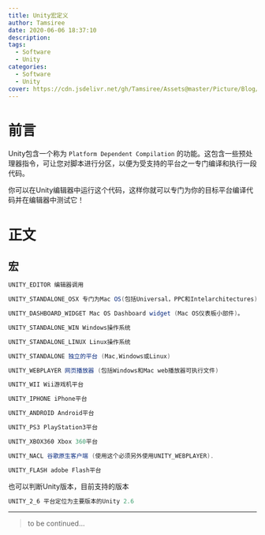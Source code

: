 ```yaml
---
title: Unity宏定义
author: Tamsiree
date: 2020-06-06 18:37:10
description:
tags:
  - Software
  - Unity
categories:
  - Software
  - Unity
cover: https://cdn.jsdelivr.net/gh/Tamsiree/Assets@master/Picture/Blog/Cover/jiqiren.jpg
---
```

# 前言
Unity包含一个称为 `Platform Dependent Compilation` 的功能。这包含一些预处理器指令，可让您对脚本进行分区，以便为受支持的平台之一专门编译和执行一段代码。

你可以在Unity编辑器中运行这个代码，这样你就可以专门为你的目标平台编译代码并在编辑器中测试它！

# 正文
## 宏

```c#
UNITY_EDITOR 编辑器调用

UNITY_STANDALONE_OSX 专门为Mac OS(包括Universal，PPC和Intelarchitectures)平台的定义。

UNITY_DASHBOARD_WIDGET Mac OS Dashboard widget (Mac OS仪表板小部件)。

UNITY_STANDALONE_WIN Windows操作系统

UNITY_STANDALONE_LINUX Linux操作系统

UNITY_STANDALONE 独立的平台 (Mac,Windows或Linux)

UNITY_WEBPLAYER 网页播放器 (包括Windows和Mac web播放器可执行文件)

UNITY_WII Wii游戏机平台

UNITY_IPHONE iPhone平台

UNITY_ANDROID Android平台

UNITY_PS3 PlayStation3平台

UNITY_XBOX360 Xbox 360平台

UNITY_NACL 谷歌原生客户端 (使用这个必须另外使用UNITY_WEBPLAYER).

UNITY_FLASH adobe Flash平台
```

也可以判断Unity版本，目前支持的版本

```c#
UNITY_2_6 平台定位为主要版本的Unity 2.6
```

---
> to be continued...
